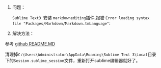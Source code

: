 1. 问题：
    
    `Sublime Text3 `安装 `markdownediting`插件,报错 `Error loading syntax file "Packages/Markdown/Markdown.tmLanguage"`:

2. 解决方法：

参考 [github README.MD](https://github.com/SublimeText-Markdown/MarkdownEditing/blob/master/README.md#error-loading-syntax-file)

清理掉`C:\Users\Administrator\AppData\Roaming\Sublime Text 3\Local`目录下的`Session.sublime_session`文件，重新打开sublime编辑器就好了。
